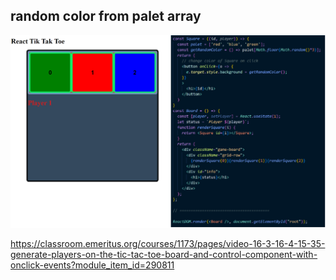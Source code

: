 ## random color from palet array
![Alt text](./assets/game.drawio.svg)

https://classroom.emeritus.org/courses/1173/pages/video-16-3-16-4-15-35-generate-players-on-the-tic-tac-toe-board-and-control-component-with-onclick-events?module_item_id=290811